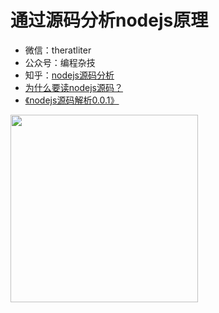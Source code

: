 # 通过源码分析nodejs原理<br/>

* 微信：theratliter<br /> 
* 公众号：编程杂技 <br />
* 知乎：[nodejs源码分析](https://www.zhihu.com/column/c_1094251741922619392)
* [为什么要读nodejs源码？](https://zhuanlan.zhihu.com/p/350625461)<br/>
* [《nodejs源码解析0.0.1》](https://11111-1252105172.cos.ap-shanghai.myqcloud.com/Nodejs%E6%BA%90%E7%A0%81%E5%89%96%E6%9E%900.0.1.pdf
)<br/>

<img src="https://img-blog.csdnimg.cn/20200721120248775.png?x-oss-process=image/watermark,type_ZmFuZ3poZW5naGVpdGk,shadow_10,text_aHR0cHM6Ly9ibG9nLmNzZG4ubmV0L1RIRUFOQVJLSA==,size_16,color_FFFFFF,t_70" alt="" width="300" height="300" align="bottom" />


